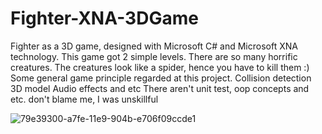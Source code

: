# Fighter-XNA-3DGame
Fighter as a 3D game, designed with Microsoft C# and Microsoft XNA technology. This game got 2 simple levels. There are so many horrific creatures. The creatures look like a spider, hence you have to kill them :)  Some general game principle regarded at this project.   Collision detection  3D model  Audio effects  and etc   There aren't unit test, oop concepts and etc. don't blame me, I was unskillful 

![79e39300-a7fe-11e9-904b-e706f09ccde1](https://user-images.githubusercontent.com/13469712/123537446-c05cfe80-d744-11eb-92bf-22951bac51a7.png)
